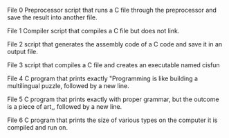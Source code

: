 File 0 Preprocessor script that runs a C file through the preprocessor and save the result into another file.


File 1 Compiler script that compiles a C file but does not link.


File 2 script that generates the assembly code of a C code and save it in an output file.


File 3 script that compiles a C file and creates an executable named cisfun


File 4 C program that prints exactly "Programming is like building a multilingual puzzle, followed by a new line.


File 5 C program that prints exactly with proper grammar, but the outcome is a piece of art,, followed by a new line.


File 6 C program that prints the size of various types on the computer it is compiled and run on.
